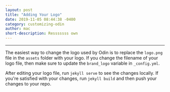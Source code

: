 ```yaml
---
layout: post
title: "Adding Your Logo"
date: 2019-11-05 08:44:38 -0400
category: customizing-odin
author: mac
short-description: Resssssss own
---
```


-----

The easiest way to change the logo used by Odin is to replace the `logo.png` file in the `assets` folder with your logo. If you change the filename of your logo file, then make sure to update the `brand_logo` variable in `_config.yml`.

After editing your logo file, run `jekyll serve` to see the changes locally. If you're satisfied with your changes, run `jekyll build` and then push your changes to your repo.



